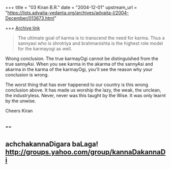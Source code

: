 +++
title = "03 Kiran B.R."
date = "2004-12-01"
upstream_url = "https://lists.advaita-vedanta.org/archives/advaita-l/2004-December/013673.html"

+++
[Archive link](https://lists.advaita-vedanta.org/archives/advaita-l/2004-December/013673.html)

> The ultimate goal of karma is to transcend the need for karma.
> Thus a sannyasi who is shrotriya and brahmanishta is the highest role
> model for the karmayogi as well.

Wrong conclusion. The true karmayOgi cannot be distinguished from the
true sannyAsi. When you see karma in the akarma of the sannyAsi and
akarma in the karma of the karmayOgi, you'll see the reason why your
conclusion is wrong.

The worst thing that has ever happened to our country is this wrong
conclusion above. It has made us worship the lazy, the weak, the
unclean, the industryless. Never, never was this taught by the Wise.
It was only learnt by the unwise.

Cheers
Kiran

-- 
-------------------------------------------------------------------
achchakannaDigara baLaga!
http://groups.yahoo.com/group/kannaDakannaDi
-------------------------------------------------------------------

